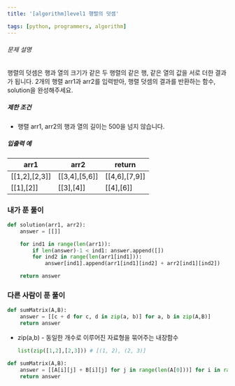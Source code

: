 ```yaml
---
title: '[algorithm]level1 행렬의 덧셈'

tags: [python, programmers, algorithm]
---
```


###### 문제 설명

행렬의 덧셈은 행과 열의 크기가 같은 두 행렬의 같은 행, 같은 열의 값을 서로 더한 결과가 됩니다. 2개의 행렬 arr1과 arr2를 입력받아, 행렬 덧셈의 결과를 반환하는 함수, solution을 완성해주세요.

##### 제한 조건

- 행렬 arr1, arr2의 행과 열의 길이는 500을 넘지 않습니다.

##### 입출력 예

| arr1          | arr2          | return        |
| ------------- | ------------- | ------------- |
| [[1,2],[2,3]] | [[3,4],[5,6]] | [[4,6],[7,9]] |
| [[1],[2]]     | [[3],[4]]     | [[4],[6]]     |

### 내가 푼 풀이

```python
def solution(arr1, arr2):
    answer = [[]]

    for ind1 in range(len(arr1)):
        if len(answer)-1 < ind1: answer.append([])
        for ind2 in range(len(arr1[ind1])):
            answer[ind1].append(arr1[ind1][ind2] + arr2[ind1][ind2])

    return answer
```

### 다른 사람이 푼 풀이

```python
def sumMatrix(A,B):
    answer = [[c + d for c, d in zip(a, b)] for a, b in zip(A,B)]
    return answer
```

- zip(a,b) - 동일한 개수로 이루어진 자료형을 묶어주는 내장함수

  ```python
  list(zip([1,2],[2,3])) # [(1, 2), (2, 3)]
  ```

```python
def sumMatrix(A,B):
    answer = [[A[i][j] + B[i][j] for j in range(len(A[0]))] for i in range(len(A))]
    return answer
```

